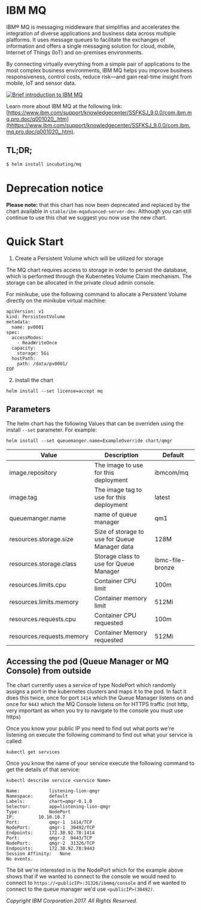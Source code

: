 # IBM MQ

IBM® MQ is messaging middleware that simplifies and accelerates the integration of diverse applications and business data across multiple platforms. It uses message queues to facilitate the exchanges of information and offers a single messaging solution for cloud, mobile, Internet of Things (IoT) and on-premises environments.

By connecting virtually everything from a simple pair of applications to the most complex business environments, IBM MQ helps you improve business responsiveness, control costs, reduce risk—and gain real-time insight from mobile, IoT and sensor data.

[![Brief introduction to IBM MQ](https://img.youtube.com/vi/iHktrluYeA4/0.jpg)](https://www.youtube.com/watch?v=iHktrluYeA4)

Learn more about IBM MQ at the following link: [https://www.ibm.com/support/knowledgecenter/SSFKSJ_9.0.0/com.ibm.mq.pro.doc/q001020_.htm](hhttps://www.ibm.com/support/knowledgecenter/SSFKSJ_9.0.0/com.ibm.mq.pro.doc/q001020_.htm).

## TL;DR;

```bash
$ helm install incubating/mq
```

# Deprecation notice

**Please note:** that this chart has now been deprecated and replaced by the chart available in `stable/ibm-mqadvanced-server-dev`.
Although you can still continue to use this chat we suggest you now use the new chart.


# Quick Start

1. Create a Persistent Volume which will be utilized for storage

The MQ chart requires access to storage in order to persist the database, which is performed through the Kubernetes Volume Claim mechanism. The storage can be allocated in the private cloud admin console.

For minikube, use the following command to allocate a Persistent Volume directly on the minikube virtual machine:

```cat <<EOF | kubectl create -f -
apiVersion: v1
kind: PersistentVolume
metadata:
  name: pv0001
spec:
  accessModes:
    - ReadWriteOnce
  capacity:
    storage: 5Gi
  hostPath:
    path: /data/pv0001/
EOF
```

2. Install the chart

```helm install --set license=accept mq```

Parameters
------------
The helm chart has the following Values that can be overriden using the install `--set` parameter. For example:

`helm install --set queuemanger.name=ExampleOverride chart/qmgr`

| Value                     | Description                                   | Default          |
|---------------------------|-----------------------------------------------|------------------|
| image.repository          | The image to use for this deployment          | ibmcom/mq        |
| image.tag                 | The image tag to use for this deployment      | latest           |
| queuemanger.name          | name of queue manager                         | qm1              |
| resources.storage.size    | Size of storage to use for Queue Manager data | 128M             |
| resources.storage.class   | Storage class to use for Queue Manager        | ibmc-file-bronze |
| resources.limits.cpu      | Container CPU limit                           | 100m             |
| resources.limits.memory   | Container memory limit                        | 512Mi            |
| resources.requests.cpu    | Container CPU requested                       | 100m             |
| resources.requests.memory | Container Memory requested                    | 512Mi            |

Accessing the pod (Queue Manager or MQ Console) from outside
-----------------------
The chart currently uses a service of type NodePort which randomly assigns a port in the kubernetes clusters and maps it to the pod. In fact it does this twice, once for port `1414` which the Queue Manager listens on and once for `9443` which the MQ Console listens on for HTTPS traffic (not http, very important as when you try to navigate to the console you must use https)

Once you know your public IP you need to find out what ports we're listening on execute the following command to find out what your service is called:

`kubectl get services`

Once you know the name of your service execute the following command to get the details of that service:

`kubectl describe service <service Name>`

```
Name:			listening-lion-qmgr
Namespace:		default
Labels:			chart=qmgr-0.1.0
Selector:		app=listening-lion-qmgr
Type:			NodePort
IP:			10.10.10.7
Port:			qmgr-1	1414/TCP
NodePort:		qmgr-1	30492/TCP
Endpoints:		172.30.92.78:1414
Port:			qmgr-2	9443/TCP
NodePort:		qmgr-2	31326/TCP
Endpoints:		172.30.92.78:9443
Session Affinity:	None
No events.
```

The bit we're interested in is the NodePort which for the example above shows that if we wanted to connect to the console we would need to connect to `https://<publicIP>:31326/ibmmq/console` and if we wanted to connect to the queue manager we'd use `<publicIP>(30492)`.

_Copyright IBM Corporation 2017. All Rights Reserved._
